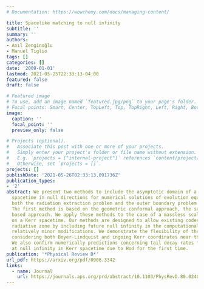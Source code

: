 ```yaml
---
# Documentation: https://wowchemy.com/docs/managing-content/

title: Spacelike matching to null infinity
subtitle: ''
summary: ''
authors:
- Anıl Zenginoğlu
- Manuel Tiglio
tags: []
categories: []
date: '2009-01-01'
lastmod: 2021-05-25T22:33:13-04:00
featured: false
draft: false

# Featured image
# To use, add an image named `featured.jpg/png` to your page's folder.
# Focal points: Smart, Center, TopLeft, Top, TopRight, Left, Right, BottomLeft, Bottom, BottomRight.
image:
  caption: ''
  focal_point: ''
  preview_only: false

# Projects (optional).
#   Associate this post with one or more of your projects.
#   Simply enter your project's folder or file name without extension.
#   E.g. `projects = ["internal-project"]` references `content/project/deep-learning/index.md`.
#   Otherwise, set `projects = []`.
projects: []
publishDate: '2021-05-26T02:33:13.091736Z'
publication_types:
- '2'
abstract: We present two methods to include the asymptotic domain of a background
  spacetime in null directions for numerical solutions of evolution equations so that
  both the radiation extraction problem and the outer boundary problem are solved.
  The first method is based on the geometric conformal approach, the second is a coordinate
  based approach. We apply these methods to the case of a massless scalar wave equation
  on a Kerr spacetime. Our methods are designed to allow existing codes to reach the
  radiative zone by including future null infinity in the computational domain with
  relatively minor modifications. We demonstrate the flexibility of the methods by
  considering both Boyer-Lindquist and ingoing Kerr coordinates near the black hole.
  We also confirm numerically predictions concerning tail decay rates for scalar fields
  at null infinity in Kerr spacetime due to Hod for the first time.
publication: '*Physical Review D*'
url_pdf: https://arxiv.org/pdf/0906.3342
links:
  - name: Journal
    url: https://journals.aps.org/prd/abstract/10.1103/PhysRevD.80.024044
---
```

